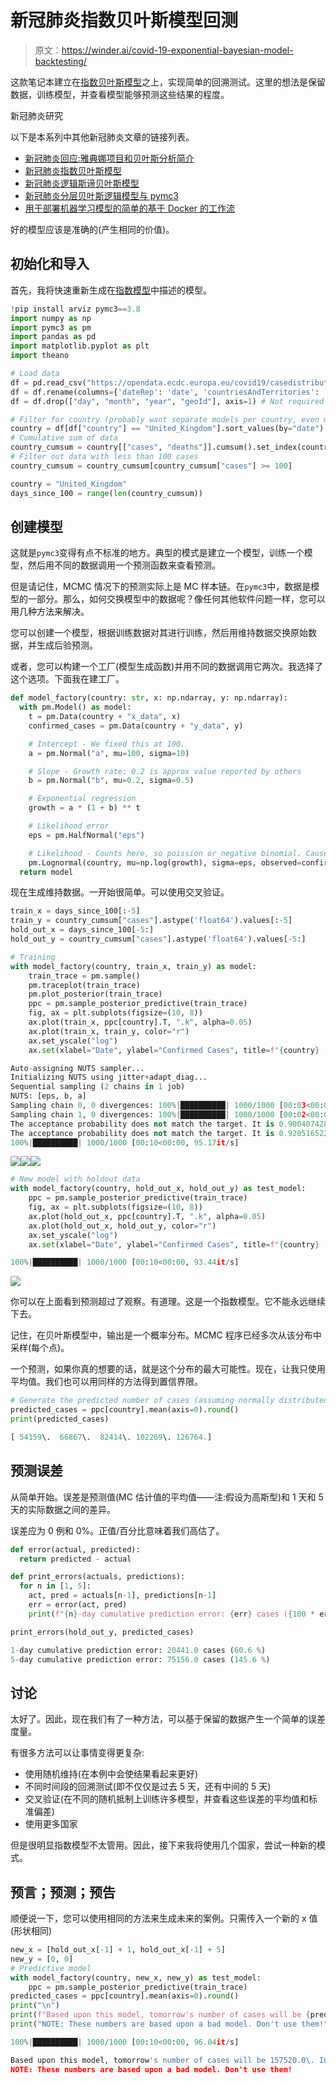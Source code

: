 # 新冠肺炎指数贝叶斯模型回测

> 原文：<https://winder.ai/covid-19-exponential-bayesian-model-backtesting/>

这款笔记本建立在[指数贝叶斯模型](https://winder.ai/covid-19-exponential-bayesian-model/)之上，实现简单的回溯测试。这里的想法是保留数据，训练模型，并查看模型能够预测这些结果的程度。

新冠肺炎研究

以下是本系列中其他新冠肺炎文章的链接列表。

*   [新冠肺炎回应:雅典娜项目和贝叶斯分析简介](https://winder.ai/covid-19-response-athena-project-and-an-introduction-bayesian-analysis/)
*   [新冠肺炎指数贝叶斯模型](https://winder.ai/covid-19-exponential-bayesian-model/)
*   [新冠肺炎逻辑斯谛贝叶斯模型](https://winder.ai/covid-19-logistic-bayesian-model/)
*   [新冠肺炎分层贝叶斯逻辑模型与 pymc3](https://winder.ai/covid-19-hierarchical-bayesian-logistic-model-with-pymc3/)
*   [用于部署机器学习模型的简单的基于 Docker 的工作流](https://winder.ai/a-simple-docker-based-workflow-for-deploying-a-machine-learning-model/)

好的模型应该是准确的(产生相同的价值)。

## 初始化和导入

首先，我将快速重新生成在[指数模型](https://winder.ai/covid-19-logistic-bayesian-model/)中描述的模型。

```py
!pip install arviz pymc3==3.8
import numpy as np
import pymc3 as pm
import pandas as pd
import matplotlib.pyplot as plt
import theano

# Load data
df = pd.read_csv("https://opendata.ecdc.europa.eu/covid19/casedistribution/csv/", parse_dates=["dateRep"], infer_datetime_format=True, dayfirst=True)
df = df.rename(columns={'dateRep': 'date', 'countriesAndTerritories': 'country'}) # Sane column names
df = df.drop(["day", "month", "year", "geoId"], axis=1) # Not required

# Filter for country (probably want separate models per country, even maybe per region)
country = df[df["country"] == "United_Kingdom"].sort_values(by="date")
# Cumulative sum of data
country_cumsum = country[["cases", "deaths"]].cumsum().set_index(country["date"])
# Filter out data with less than 100 cases
country_cumsum = country_cumsum[country_cumsum["cases"] >= 100]

country = "United_Kingdom"
days_since_100 = range(len(country_cumsum)) 
```

## 创建模型

这就是`pymc3`变得有点不标准的地方。典型的模式是建立一个模型，训练一个模型，然后用不同的数据调用一个预测函数来查看预测。

但是请记住，MCMC 情况下的预测实际上是 MC 样本链。在`pymc3`中，数据是模型的一部分。那么，如何交换模型中的数据呢？像任何其他软件问题一样，您可以用几种方法来解决。

您可以创建一个模型，根据训练数据对其进行训练，然后用维持数据交换原始数据，并生成后验预测。

或者，您可以构建一个工厂(模型生成函数)并用不同的数据调用它两次。我选择了这个选项。下面我在建工厂。

```py
def model_factory(country: str, x: np.ndarray, y: np.ndarray):
  with pm.Model() as model:
    t = pm.Data(country + "x_data", x)
    confirmed_cases = pm.Data(country + "y_data", y)

    # Intercept - We fixed this at 100.
    a = pm.Normal("a", mu=100, sigma=10)

    # Slope - Growth rate: 0.2 is approx value reported by others
    b = pm.Normal("b", mu=0.2, sigma=0.5)

    # Exponential regression
    growth = a * (1 + b) ** t

    # Likelihood error
    eps = pm.HalfNormal("eps")

    # Likelihood - Counts here, so poission or negative binomial. Causes issues. Lognormal tends to work better?
    pm.Lognormal(country, mu=np.log(growth), sigma=eps, observed=confirmed_cases)
  return model 
```

现在生成维持数据。一开始很简单。可以使用交叉验证。

```py
train_x = days_since_100[:-5]
train_y = country_cumsum["cases"].astype('float64').values[:-5]
hold_out_x = days_since_100[-5:]
hold_out_y = country_cumsum["cases"].astype('float64').values[-5:] 
```

```py
# Training
with model_factory(country, train_x, train_y) as model:
    train_trace = pm.sample()
    pm.traceplot(train_trace)
    pm.plot_posterior(train_trace)
    ppc = pm.sample_posterior_predictive(train_trace)
    fig, ax = plt.subplots(figsize=(10, 8))
    ax.plot(train_x, ppc[country].T, ".k", alpha=0.05)
    ax.plot(train_x, train_y, color="r")
    ax.set_yscale("log")
    ax.set(xlabel="Date", ylabel="Confirmed Cases", title=f"{country} - Posterior predictive on the training set") 
```

```py
Auto-assigning NUTS sampler...
Initializing NUTS using jitter+adapt_diag...
Sequential sampling (2 chains in 1 job)
NUTS: [eps, b, a]
Sampling chain 0, 0 divergences: 100%|██████████| 1000/1000 [00:03<00:00, 261.26it/s]
Sampling chain 1, 0 divergences: 100%|██████████| 1000/1000 [00:02<00:00, 396.03it/s]
The acceptance probability does not match the target. It is 0.9004074282186247, but should be close to 0.8\. Try to increase the number of tuning steps.
The acceptance probability does not match the target. It is 0.9205165224709694, but should be close to 0.8\. Try to increase the number of tuning steps.
100%|██████████| 1000/1000 [00:10<00:00, 95.17it/s] 
```

![](img/235d610e7d9c3b75825fc2229ae0c0fb.png)![](img/f6b9cfa89e930ac41219759f7a0fec27.png)![](img/aea6db781404741240c0944a367c39ae.png)

```py
# New model with holdout data
with model_factory(country, hold_out_x, hold_out_y) as test_model:
    ppc = pm.sample_posterior_predictive(train_trace)
    fig, ax = plt.subplots(figsize=(10, 8))
    ax.plot(hold_out_x, ppc[country].T, ".k", alpha=0.05)
    ax.plot(hold_out_x, hold_out_y, color="r")
    ax.set_yscale("log")
    ax.set(xlabel="Date", ylabel="Confirmed Cases", title=f"{country} - Posterior predictive on the holdout set") 
```

```py
100%|██████████| 1000/1000 [00:10<00:00, 93.44it/s] 
```

![](img/1881aa0d6d0009fb9a974857a92980de.png)

你可以在上面看到预测超过了观察。有道理。这是一个指数模型。它不能永远继续下去。

记住，在贝叶斯模型中，输出是一个概率分布。MCMC 程序已经多次从该分布中采样(每个点)。

一个预测，如果你真的想要的话，就是这个分布的最大可能性。现在，让我只使用平均值。我们也可以用同样的方法得到置信界限。

```py
# Generate the predicted number of cases (assuming normally distributed on the output)
predicted_cases = ppc[country].mean(axis=0).round()
print(predicted_cases) 
```

```py
[ 54159\.  66867\.  82414\. 102269\. 126764.] 
```

## 预测误差

从简单开始。误差是预测值(MC 估计值的平均值——注:假设为高斯型)和 1 天和 5 天的实际数据之间的差异。

误差应为 0 例和 0%。正值/百分比意味着我们高估了。

```py
def error(actual, predicted):
  return predicted - actual

def print_errors(actuals, predictions):
  for n in [1, 5]:
    act, pred = actuals[n-1], predictions[n-1]
    err = error(act, pred)
    print(f"{n}-day cumulative prediction error: {err} cases ({100 * err / act:.1f} %)")

print_errors(hold_out_y, predicted_cases) 
```

```py
1-day cumulative prediction error: 20441.0 cases (60.6 %)
5-day cumulative prediction error: 75156.0 cases (145.6 %) 
```

## 讨论

太好了。因此，现在我们有了一种方法，可以基于保留的数据产生一个简单的误差度量。

有很多方法可以让事情变得更复杂:

*   使用随机维持(在本例中会使结果看起来更好)
*   不同时间段的回溯测试(即不仅仅是过去 5 天，还有中间的 5 天)
*   交叉验证(在不同的随机抵制上训练许多模型，并查看这些误差的平均值和标准偏差)
*   使用更多国家

但是很明显指数模型不太管用。因此，接下来我将使用几个国家，尝试一种新的模式。

## 预言；预测；预告

顺便说一下，您可以使用相同的方法来生成未来的案例。只需传入一个新的 x 值(形状相同)

```py
new_x = [hold_out_x[-1] + 1, hold_out_x[-1] + 5]
new_y = [0, 0]
# Predictive model
with model_factory(country, new_x, new_y) as test_model:
    ppc = pm.sample_posterior_predictive(train_trace)
predicted_cases = ppc[country].mean(axis=0).round()
print("\n")
print(f"Based upon this model, tomorrow's number of cases will be {predicted_cases[0]}. In 5 days time there will be {predicted_cases[1]} cases.")
print("NOTE: These numbers are based upon a bad model. Don't use them!") 
```

```py
100%|██████████| 1000/1000 [00:10<00:00, 96.04it/s]

Based upon this model, tomorrow's number of cases will be 157520.0\. In 5 days time there will be 375400.0 cases.
NOTE: These numbers are based upon a bad model. Don't use them! 
```